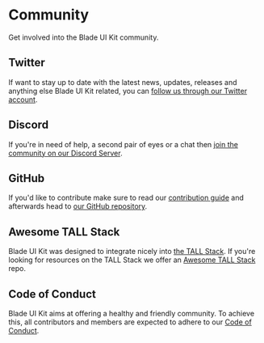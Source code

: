# Community

Get involved into the Blade UI Kit community.

## Twitter

If want to stay up to date with the latest news, updates, releases and anything else Blade UI Kit related, you can [follow us through our Twitter account](https://twitter.com/bladeuikit).

## Discord

If you're in need of help, a second pair of eyes or a chat then [join the community on our Discord Server](https://discord.gg/Vev5CyE).

## GitHub

If you'd like to contribute make sure to read our [contribution guide](/docs/{{version}}/contribution-guide) and afterwards head to [our GitHub repository](https://github.com/blade-ui-kit/blade-ui-kit).

## Awesome TALL Stack

Blade UI Kit was designed to integrate nicely into [the TALL Stack](https://tallstack.dev). If you're looking for resources on the TALL Stack we offer an [Awesome TALL Stack](https://github.com/blade-ui-kit/awesome-tall-stack) repo.

## Code of Conduct

Blade UI Kit aims at offering a healthy and friendly community. To achieve this, all contributors and members are expected to adhere to our [Code of Conduct](https://github.com/blade-ui-kit/.github/blob/main/CODE_OF_CONDUCT.md).
